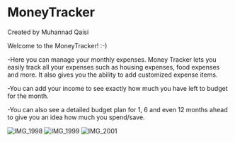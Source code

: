 # MoneyTracker
Created by Muhannad Qaisi 

Welcome to the MoneyTracker! :-) 

-Here you can manage your monthly expenses. Money Tracker lets you easily track all your expenses such as housing expenses, food expenses and more. It also gives you the ability to add customized expense items.

-You can add your income to see exactly how much you have left to budget for the month.

-You can also see a detailed budget plan for 1, 6 and even 12 months ahead to give you an idea how much you spend/save.

![IMG_1998](https://user-images.githubusercontent.com/43585553/204994110-b3f4888c-f6ac-45ca-a2b5-3e4b43fa80f0.PNG)
![IMG_1999](https://user-images.githubusercontent.com/43585553/204994134-a3d77304-724b-41cf-8dd9-778c55e08f6d.PNG)
![IMG_2001](https://user-images.githubusercontent.com/43585553/204994142-e10ec33b-4abd-4b8b-91eb-7b4f1a468cf4.PNG)
